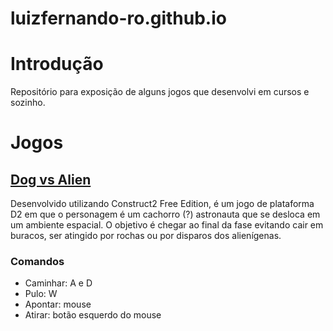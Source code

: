 # luizfernando-ro.github.io

# Introdução

Repositório para exposição de alguns jogos que desenvolvi em cursos e sozinho.

# Jogos

## [Dog vs Alien](luizfernando-ro.github.io/DogVsAlien)

Desenvolvido utilizando Construct2 Free Edition, é um jogo de plataforma D2 em que o personagem é um cachorro (?) astronauta que se desloca em um ambiente espacial. O objetivo é chegar ao final da fase evitando cair em buracos, ser atingido por rochas ou por disparos dos alienígenas.

### Comandos

- Caminhar: A e D
- Pulo: W
- Apontar: mouse
- Atirar: botão esquerdo do mouse
